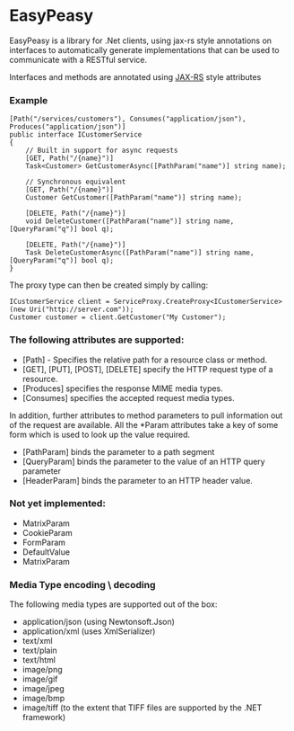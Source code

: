 EasyPeasy
==========

EasyPeasy is a library for .Net clients, using jax-rs style annotations on interfaces to automatically generate implementations
that can be used to communicate with a RESTful service.

Interfaces and methods are annotated using [JAX-RS](http://en.wikipedia.org/wiki/Java_API_for_RESTful_Web_Services) style attributes

### Example

    [Path("/services/customers"), Consumes("application/json"), Produces("application/json")] 
    public interface ICustomerService
    {
        // Built in support for async requests
        [GET, Path("/{name}")]
        Task<Customer> GetCustomerAsync([PathParam("name")] string name);
 
        // Synchronous equivalent
        [GET, Path("/{name}")]
        Customer GetCustomer([PathParam("name")] string name);

        [DELETE, Path("/{name}")]
        void DeleteCustomer([PathParam("name")] string name, [QueryParam("q")] bool q);

        [DELETE, Path("/{name}")]
        Task DeleteCustomerAsync([PathParam("name")] string name, [QueryParam("q")] bool q);
    }

The proxy type can then be created simply by calling:


    ICustomerService client = ServiceProxy.CreateProxy<ICustomerService>(new Uri("http://server.com"));
    Customer customer = client.GetCustomer("My Customer");

### The following attributes are supported:

* [Path] - Specifies the relative path for a resource class or method.
* [GET], [PUT], [POST], [DELETE] specify the HTTP request type of a resource.
* [Produces] specifies the response MIME media types.
* [Consumes] specifies the accepted request media types.

In addition, further attributes to method parameters to pull information out of the request are available.  All the *Param attributes take a key of some form which is used to look up the value required.

* [PathParam] binds the parameter to a path segment
* [QueryParam] binds the parameter to the value of an HTTP query parameter
* [HeaderParam] binds the parameter to an HTTP header value.

### Not yet implemented:

* MatrixParam
* CookieParam
* FormParam
* DefaultValue
* MatrixParam

### Media Type encoding \ decoding

The following media types are supported out of the box:

* application/json (using Newtonsoft.Json)
* application/xml  (uses XmlSerializer)
* text/xml
* text/plain
* text/html
* image/png
* image/gif
* image/jpeg
* image/bmp
* image/tiff (to the extent that TIFF files are supported by the .NET framework)